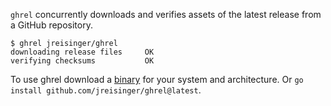`ghrel` concurrently downloads and verifies assets of the latest release from a GitHub repository.

```
$ ghrel jreisinger/ghrel
downloading release files     OK
verifying checksums           OK
```

To use ghrel download a [binary](https://github.com/jreisinger/ghrel/releases) for your system and architecture. Or `go install github.com/jreisinger/ghrel@latest`.
